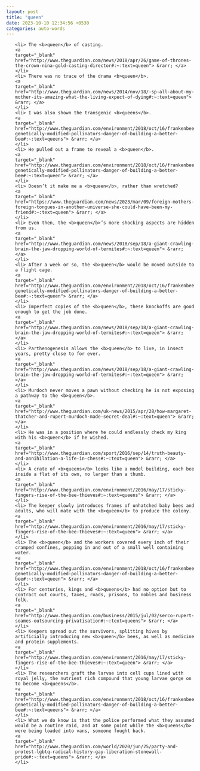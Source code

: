 ```yaml
---
layout: post
title: "queen"
date: 2023-10-10 12:34:56 +0530
categories: auto-words
---
```

<ol>

    <li> The <b>queen</b> of casting.
    <a 
    target="_blank" 
    href="http://www.theguardian.com/news/2018/apr/26/game-of-thrones-the-crown-nina-gold-casting-director#:~:text=queen"> &rarr; </a>
    </li>
    <li> There was no trace of the drama <b>queen</b>.
    <a 
    target="_blank" 
    href="http://www.theguardian.com/news/2014/nov/18/-sp-all-about-my-mother-its-amazing-what-the-living-expect-of-dying#:~:text=queen"> &rarr; </a>
    </li>
    <li> I was also shown the transgenic <b>queens</b>.
    <a 
    target="_blank" 
    href="http://www.theguardian.com/environment/2018/oct/16/frankenbees-genetically-modified-pollinators-danger-of-building-a-better-bee#:~:text=queens"> &rarr; </a>
    </li>
    <li> He pulled out a frame to reveal a <b>queen</b>.
    <a 
    target="_blank" 
    href="http://www.theguardian.com/environment/2018/oct/16/frankenbees-genetically-modified-pollinators-danger-of-building-a-better-bee#:~:text=queen"> &rarr; </a>
    </li>
    <li> Doesn’t it make me a <b>queen</b>, rather than wretched?
    <a 
    target="_blank" 
    href="https://www.theguardian.com/news/2023/mar/09/foreign-mothers-foreign-tongues-in-another-universe-she-could-have-been-my-friend#:~:text=queen"> &rarr; </a>
    </li>
    <li> Even then, the <b>queen</b>’s more shocking aspects are hidden from us.
    <a 
    target="_blank" 
    href="http://www.theguardian.com/news/2018/sep/18/a-giant-crawling-brain-the-jaw-dropping-world-of-termites#:~:text=queen"> &rarr; </a>
    </li>
    <li> After a week or so, the <b>queen</b> would be moved outside to a flight cage.
    <a 
    target="_blank" 
    href="http://www.theguardian.com/environment/2018/oct/16/frankenbees-genetically-modified-pollinators-danger-of-building-a-better-bee#:~:text=queen"> &rarr; </a>
    </li>
    <li> Imperfect copies of the <b>queen</b>, these knockoffs are good enough to get the job done.
    <a 
    target="_blank" 
    href="http://www.theguardian.com/news/2018/sep/18/a-giant-crawling-brain-the-jaw-dropping-world-of-termites#:~:text=queen"> &rarr; </a>
    </li>
    <li> Parthenogenesis allows the <b>queen</b> to live, in insect years, pretty close to for ever.
    <a 
    target="_blank" 
    href="http://www.theguardian.com/news/2018/sep/18/a-giant-crawling-brain-the-jaw-dropping-world-of-termites#:~:text=queen"> &rarr; </a>
    </li>
    <li> Murdoch never moves a pawn without checking he is not exposing a pathway to the <b>queen</b>.
    <a 
    target="_blank" 
    href="http://www.theguardian.com/uk-news/2015/apr/28/how-margaret-thatcher-and-rupert-murdoch-made-secret-deal#:~:text=queen"> &rarr; </a>
    </li>
    <li> He was in a position where he could endlessly check my king with his <b>queen</b> if he wished.
    <a 
    target="_blank" 
    href="http://www.theguardian.com/sport/2016/sep/14/truth-beauty-and-annihilation-a-life-in-chess#:~:text=queen"> &rarr; </a>
    </li>
    <li> A crate of <b>queens</b> looks like a model building, each bee inside a flat of its own, no larger than a thumb.
    <a 
    target="_blank" 
    href="http://www.theguardian.com/environment/2016/may/17/sticky-fingers-rise-of-the-bee-thieves#:~:text=queens"> &rarr; </a>
    </li>
    <li> The keeper slowly introduces frames of unhatched baby bees and adults, who will mate with the <b>queen</b> to produce the colony.
    <a 
    target="_blank" 
    href="http://www.theguardian.com/environment/2016/may/17/sticky-fingers-rise-of-the-bee-thieves#:~:text=queen"> &rarr; </a>
    </li>
    <li> The <b>queen</b> and the workers covered every inch of their cramped confines, popping in and out of a small well containing water.
    <a 
    target="_blank" 
    href="http://www.theguardian.com/environment/2018/oct/16/frankenbees-genetically-modified-pollinators-danger-of-building-a-better-bee#:~:text=queen"> &rarr; </a>
    </li>
    <li> For centuries, kings and <b>queens</b> had no option but to contract out courts, taxes, roads, prisons, to nobles and business folk.
    <a 
    target="_blank" 
    href="http://www.theguardian.com/business/2015/jul/02/serco-rupert-soames-outsourcing-privatisation#:~:text=queens"> &rarr; </a>
    </li>
    <li> Keepers spread out the survivors, splitting hives by artificially introducing new <b>queen</b> bees, as well as medicine and protein supplements.
    <a 
    target="_blank" 
    href="http://www.theguardian.com/environment/2016/may/17/sticky-fingers-rise-of-the-bee-thieves#:~:text=queen"> &rarr; </a>
    </li>
    <li> The researchers graft the larvae into cell cups lined with royal jelly, the nutrient rich compound that young larvae gorge on to become <b>queens</b>.
    <a 
    target="_blank" 
    href="http://www.theguardian.com/environment/2018/oct/16/frankenbees-genetically-modified-pollinators-danger-of-building-a-better-bee#:~:text=queens"> &rarr; </a>
    </li>
    <li> What we do know is that the police performed what they assumed would be a routine raid, and at some point while the <b>queens</b> were being loaded into vans, someone fought back.
    <a 
    target="_blank" 
    href="http://www.theguardian.com/world/2020/jun/25/party-and-protest-lgbtq-radical-history-gay-liberation-stonewall-pride#:~:text=queens"> &rarr; </a>
    </li>